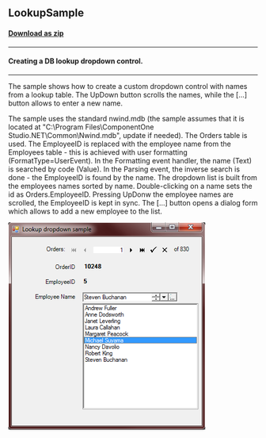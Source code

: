 ## LookupSample
#### [Download as zip](https://grapecity.github.io/DownGit/#/home?url=https://github.com/GrapeCity/ComponentOne-WinForms-Samples/tree/master/NetFramework\Input\VB\LookupSample)
____
#### Creating a DB lookup dropdown control.
____
The sample shows how to create a custom dropdown control with names from a lookup table.
The UpDown button scrolls the names, while the [...] button allows to enter a new name.

The sample uses the standard nwind.mdb (the sample assumes that it is located at "C:\Program Files\ComponentOne Studio.NET\Common\Nwind.mdb", update if needed).
The Orders table is used. The EmployeeID is replaced with the employee name from the Employees table - this is achieved with user formatting (FormatType=UserEvent).
In the Formatting event handler, the name (Text) is searched by code (Value).
In the Parsing event, the inverse search is done - the EmployeeID is found by the name.
The dropdown list is built from the employees names sorted by name.
Double-clicking on a name sets the id as Orders.EmployeeID.
Pressing UpDonw the employee names are scrolled, the EmployeeID is kept in sync. The [...] button opens a dialog form which allows to add a new employee to the list.

![screenshot](screenshot.PNG)
